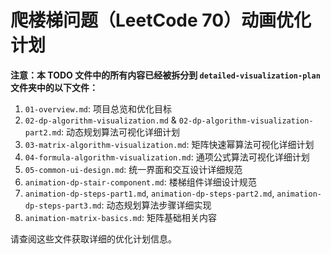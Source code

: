 # 爬楼梯问题（LeetCode 70）动画优化计划

**注意：本 TODO 文件中的所有内容已经被拆分到 `detailed-visualization-plan` 文件夹中的以下文件：**

1. `01-overview.md`: 项目总览和优化目标
2. `02-dp-algorithm-visualization.md` & `02-dp-algorithm-visualization-part2.md`: 动态规划算法可视化详细计划
3. `03-matrix-algorithm-visualization.md`: 矩阵快速幂算法可视化详细计划
4. `04-formula-algorithm-visualization.md`: 通项公式算法可视化详细计划
5. `05-common-ui-design.md`: 统一界面和交互设计详细规范
6. `animation-dp-stair-component.md`: 楼梯组件详细设计规范
7. `animation-dp-steps-part1.md`, `animation-dp-steps-part2.md`, `animation-dp-steps-part3.md`: 动态规划算法步骤详细实现
8. `animation-matrix-basics.md`: 矩阵基础相关内容

请查阅这些文件获取详细的优化计划信息。
